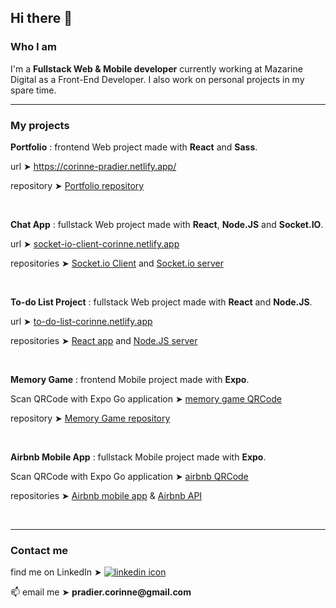 <h2>Hi there 👋</h2>


<h3>Who I am</h3>

I'm a <strong>Fullstack Web & Mobile developer</strong> currently working at Mazarine Digital as a Front-End Developer. I also work on personal projects in my spare time.  

<hr />

<h3>My projects</h3>



<p><strong>Portfolio</strong> : frontend Web project made with <strong>React</strong> and <strong>Sass</strong>.</p>
<p>url ➤ <a href="https://corinne-pradier.netlify.app/">https://corinne-pradier.netlify.app/</a></p>
<p>repository ➤ <a href="https://github.com/Corinne-Coding/Portfolio-v2">Portfolio repository</a></p>

<br />




<p><strong>Chat App</strong> : fullstack Web project made with <strong>React</strong>, <strong>Node.JS</strong> and <strong>Socket.IO</strong>.</p>
<p>url ➤ <a href="https://socket-io-client-corinne.netlify.app/">socket-io-client-corinne.netlify.app</a></p>
<p>repositories ➤ <a href="https://github.com/Corinne-Coding/Socket-client">Socket.io Client</a> and <a href="https://github.com/Corinne-Coding/Socket-server">Socket.io server</a></p>

<br />





<p><strong>To-do List Project</strong> : fullstack Web project made with <strong>React</strong> and <strong>Node.JS</strong>.</p>
<p>url ➤ <a href="https://to-do-list-corinne.netlify.app">to-do-list-corinne.netlify.app</a></p>
<p>repositories ➤ <a href="https://github.com/Corinne-Coding/To-Do-List-React-APP">React app</a> and <a href="https://github.com/Corinne-Coding/To-do-List-express-API">Node.JS server</a></p>

<br />




<p><strong>Memory Game</strong> : frontend Mobile project made with <strong>Expo</strong>.</p>
<p>Scan QRCode with Expo Go application ➤ <a href="https://expo.io/@corinne-coding/memory-game/">memory game QRCode</a></p>
<p>repository ➤ <a href="https://github.com/Corinne-Coding/Memory-Game-RN">Memory Game repository</a></p>

<br />





<p><strong>Airbnb Mobile App</strong> : fullstack Mobile project made with <strong>Expo</strong>.</p>
<p>Scan QRCode with Expo Go application ➤ <a href="https://expo.dev/@corinne-coding/Airbnb-Mobile-App">airbnb QRCode</a></p>
<p>repositories ➤ <a href="https://github.com/Corinne-Coding/Airbnb-Mobile-APP">Airbnb mobile app</a> & <a href="https://github.com/Corinne-Coding/Airbnb-API">Airbnb API</a> </p>

<br />

<hr />


<h3>Contact me</h3>

<p>find me on LinkedIn ➤ <a href="https://www.linkedin.com/in/corinne-pradier-6610201b2/"><img alt="linkedin icon" src="https://res.cloudinary.com/cococloud/image/upload/c_scale,w_22/v1618215644/professional/linkedin_lra9cp.png" /></a></p>

<p>📫 email me ➤ <strong>pradier.corinne@gmail.com</strong></p>



<!--
**Corinne-Coding/Corinne-Coding** is a ✨ _special_ ✨ repository because its `README.md` (this file) appears on your GitHub profile.

Here are some ideas to get you started:

- 🔭 I’m currently working on ...
- 🌱 I’m currently learning ...
- 👯 I’m looking to collaborate on ...
- 🤔 I’m looking for help with ...
- 💬 Ask me about ...
- 📫 How to reach me: ...
- 😄 Pronouns: ...
- ⚡ Fun fact: ...
-->
